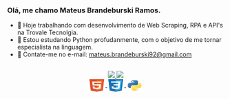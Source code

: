 ### Olá, me chamo Mateus Brandeburski Ramos.


- 🔭 Hoje trabalhando com desenvolvimento de Web Scraping, RPA e API's na Trovale Tecnolgia.
- 🌱 Estou estudando Python profudanmente, com o objetivo de me tornar especialista na linguagem.
- 💬 Contate-me no e-mail: mateus.brandeburski92@gmail.com  


##
<div align='center'>
  <a href='https://github.com/MateusBrandeburski'>
  <img  height="200em" src='https://github-readme-stats.vercel.app/api?username=MateusBrandeburski&show_icons=true&theme=transparent'/>
  <img  height="200em" src="https://github-readme-stats.vercel.app/api/top-langs/?username=MateusBrandeburski&layout=compact&langs_count=7&theme=transparent"/>
  </div>
<div align='center'>
   <img align="center" alt="Rafa-HTML" height="30" width="40" src="https://raw.githubusercontent.com/devicons/devicon/master/icons/html5/html5-original.svg">
  <img align="center" alt="Rafa-CSS" height="30" width="40" src="https://raw.githubusercontent.com/devicons/devicon/master/icons/css3/css3-original.svg">
  <img align="center" alt="Rafa-Python" height="30" width="40" src="https://raw.githubusercontent.com/devicons/devicon/master/icons/python/python-original.svg">
  </div>
